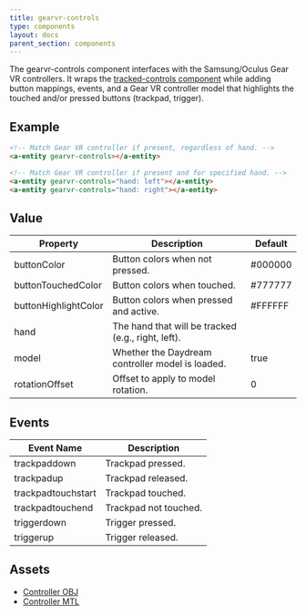 ```yaml
---
title: gearvr-controls
type: components
layout: docs
parent_section: components
---
```


[trackedcontrols]: ./tracked-controls.md

The gearvr-controls component interfaces with the Samsung/Oculus Gear VR controllers.
It wraps the [tracked-controls component][trackedcontrols] while adding button
mappings, events, and a Gear VR controller model that highlights the touched
and/or pressed buttons (trackpad, trigger).

## Example

```html
<!-- Match Gear VR controller if present, regardless of hand. -->
<a-entity gearvr-controls></a-entity>

<!-- Match Gear VR controller if present and for specified hand. -->
<a-entity gearvr-controls="hand: left"></a-entity>
<a-entity gearvr-controls="hand: right"></a-entity>
```

## Value

| Property             | Description                                        | Default |
|----------------------|----------------------------------------------------|---------|
| buttonColor          | Button colors when not pressed.                    | #000000 |
| buttonTouchedColor   | Button colors when touched.                        | #777777 |
| buttonHighlightColor | Button colors when pressed and active.             | #FFFFFF |
| hand                 | The hand that will be tracked (e.g., right, left). |         |
| model                | Whether the Daydream controller model is loaded.   | true    |
| rotationOffset       | Offset to apply to model rotation.                 | 0       |

## Events

| Event Name         | Description           |
| ----------         | -----------           |
| trackpaddown       | Trackpad pressed.     |
| trackpadup         | Trackpad released.    |
| trackpadtouchstart | Trackpad touched.     |
| trackpadtouchend   | Trackpad not touched. |
| triggerdown        | Trigger pressed.      |
| triggerup          | Trigger released.     |

## Assets

- [Controller OBJ](https://cdn.aframe.io/controllers/google/vr_controller_daydream.obj)
- [Controller MTL](https://cdn.aframe.io/controllers/google/vr_controller_daydream.mtl)

